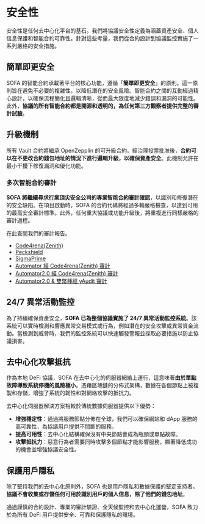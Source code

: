 
# 安全性

安全性是任何去中心化平台的基石。我們將協議安全性定義為涵蓋資產安全、個人信息保護和智能合約可靠性。針對這些考量，我們從合約設計到協議監控實施了一系列嚴格的安全措施。

## 簡單即更安全

SOFA 的智能合約承載著平台的核心功能，遵循「**簡單即更安全**」的原則。這一原則旨在避免不必要的複雜性，以降低潛在的安全風險。智能合約之間的互動經過精心設計，以確保流程簡化且邏輯清晰，從而最大限度地減少錯誤和漏洞的可能性。此外，**協議的所有智能合約都是開源和透明的，為任何第三方觀察者提供完整的審計試驗**。

## 升級機制

所有 Vault 合約將繼承 OpenZepplin 的可升級合約。經治理投票批准後，**合約可以在不更改合約錢包地址的情況下進行邏輯升級，以確保資產安全**。此機制允許在最小干擾下修復漏洞和優化功能。

### 多次智能合約審計

**SOFA 將繼續尋求行業頂尖安全公司的專業智能合約審計確認**，以識別和修復潛在的安全缺陷。在項目啟動時，SOFA 的合約代碼將經過多輪嚴格檢查，以達到可用的最高安全審計標準。此外，任何重大協議或功能升級後，將重複進行同樣嚴格的審計過程。

在此查閱我們的審計報告。
  - [Code4rena(Zenith)](https://github.com/zenith-security/reports/blob/main/reports/Audit%20Report%20-%20Sofa%20%28May%202024%29.pdf)
  - [Peckshield](https://github.com/peckshield/publications/blob/master/audit_reports/PeckShield-Audit-Report-Sofa-v1.0.pdf)
  - [SigmaPrime](https://github.com/sigp/public-audits/blob/master/reports/sofa/review.pdf)
  - [Automator 經 Code4rena(Zenith) 審計](https://github.com/zenith-security/reports/blob/main/reports/Audit%20Report%20-%20Sofa%20Automator%28Oct%202024%29.pdf)
  - [Automator2.0 經 Code4rena(Zenith) 審計](https://github.com/zenith-security/reports/blob/main/reports/Zenith%20Audit%20Report%20-%20Sofa%20Automator%202.0.pdf)
  - [Automator2.0 & 雙幣種經 yAudit 審計](https://reports.electisec.com/reports/01-2025-Sofa-Protocol)

## 24/7 異常活動監控

為了持續確保資產安全，**SOFA 已為整個協議實施了 24/7 異常活動監控系統**。該系統可以實時檢測和響應異常交易模式或行為，例如潛在的安全攻擊或異常資金流動。當檢測到威脅時，我們的監控系統可以快速觸發警報並採取必要措施以防止協議損害。

## 去中心化攻擊抵抗

作為本地 DeFi 協議，SOFA 在去中心化的伺服器網絡上運行，這意味著**由於單點故障導致系統停機的風險極小**。憑藉區塊鏈的分佈式架構，數據在各個節點上被複製和存儲，增強了系統的韌性和對網絡攻擊的抵抗力。

去中心化伺服器解決方案相較於傳統數據伺服器提供以下優勢：

- **增強穩定性**：通過將服務節點分佈在全球，我們可以確保網站和 dApp 服務的高可靠性，為協議用戶提供不間斷的服務。
- **提高可用性**：去中心化結構確保沒有中央節點會成為瓶頸或單點故障。
- **攻擊抵抗力**：惡意行為者需要同時攻擊多個節點才能影響服務，顯著降低成功的機會並增強協議安全性。

## 保護用戶隱私

除了堅持我們的去中心化原則外，SOFA 也是用戶隱私和數據保護的堅定支持者。**協議不會收集或存儲任何可用於識別用戶的個人信息，除了他們的錢包地址**。

通過謹慎的合約設計、專業的審計驗證、全天候監控和去中心化運營，SOFA 致力於為所有 DeFi 用戶提供安全、可靠和保護隱私的環境。
```
